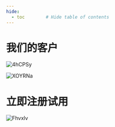 ```yaml
---
hide:
  - toc        # Hide table of contents
---
```


# 我们的客户

![4hCPSy](http://ipic-typora-samzong.oss-cn-qingdao.aliyuncs.com//uPic/4hCPSy.png)

![XOYRNa](http://ipic-typora-samzong.oss-cn-qingdao.aliyuncs.com//uPic/XOYRNa.png)


# 立即注册试用

![Fhvxlv](http://ipic-typora-samzong.oss-cn-qingdao.aliyuncs.com//uPic/Fhvxlv.png)